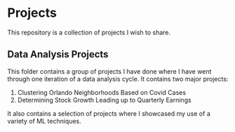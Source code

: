 # Projects
This repository is a collection of projects I wish to share.

## Data Analysis Projects
This folder contains a group of projects I have done where I have went through one iteration of a data analysis cycle.  It contains two major projects: 
1. Clustering Orlando Neighborhoods Based on Covid Cases
2. Determining Stock Growth Leading up to Quarterly Earnings

It also contains a selection of projects where I showcased my use of a variety of ML techniques.



